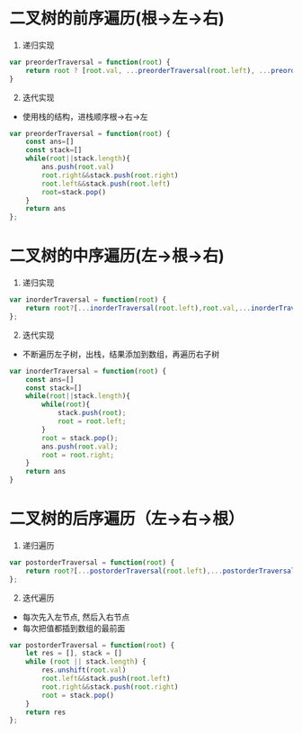 # 二叉树的前序遍历(根->左->右)
1. 递归实现
```javascript
var preorderTraversal = function(root) {
    return root ? [root.val, ...preorderTraversal(root.left), ...preorderTraversal(root.right)] : []
}

```
2. 迭代实现
* 使用栈的结构，进栈顺序根->右->左
```javascript
var preorderTraversal = function(root) {
    const ans=[]
    const stack=[]
    while(root||stack.length){
        ans.push(root.val)
        root.right&&stack.push(root.right)
        root.left&&stack.push(root.left)
        root=stack.pop()
    }
    return ans
};
```
# 二叉树的中序遍历(左->根->右)
1. 递归实现
```javascript
var inorderTraversal = function(root) {
    return root?[...inorderTraversal(root.left),root.val,...inorderTraversal(root.right)]:[]
};
```
2. 迭代实现
* 不断遍历左子树，出栈，结果添加到数组，再遍历右子树
```javascript
var inorderTraversal = function(root) {
    const ans=[]
    const stack=[]
    while(root||stack.length){
        while(root){
            stack.push(root);
            root = root.left;
        }
        root = stack.pop();
        ans.push(root.val);
        root = root.right;
    }
    return ans
}
```
# 二叉树的后序遍历（左->右->根）
1. 递归遍历
```javascript
var postorderTraversal = function(root) {
    return root?[...postorderTraversal(root.left),...postorderTraversal(root.right),root.val]:[]
};
```
2. 迭代遍历
* 每次先入左节点, 然后入右节点
* 每次把值都插到数组的最前面
```javascript
var postorderTraversal = function(root) {
    let res = [], stack = []
    while (root || stack.length) {
        res.unshift(root.val)
        root.left&&stack.push(root.left)
        root.right&&stack.push(root.right)
        root = stack.pop()
    }
    return res
};
```
